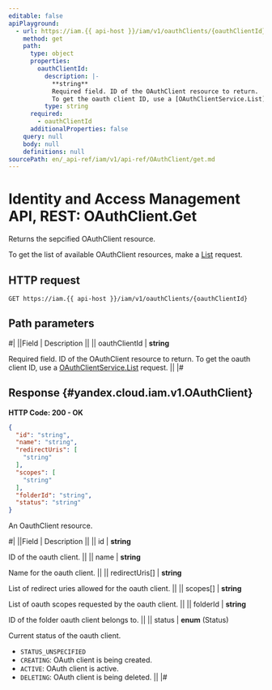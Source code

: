 ```yaml
---
editable: false
apiPlayground:
  - url: https://iam.{{ api-host }}/iam/v1/oauthClients/{oauthClientId}
    method: get
    path:
      type: object
      properties:
        oauthClientId:
          description: |-
            **string**
            Required field. ID of the OAuthClient resource to return.
            To get the oauth client ID, use a [OAuthClientService.List](/docs/iam/api-ref/OAuthClient/list#List) request.
          type: string
      required:
        - oauthClientId
      additionalProperties: false
    query: null
    body: null
    definitions: null
sourcePath: en/_api-ref/iam/v1/api-ref/OAuthClient/get.md
---
```


# Identity and Access Management API, REST: OAuthClient.Get

Returns the sepcified OAuthClient resource.

To get the list of available OAuthClient resources, make a [List](/docs/iam/api-ref/OAuthClient/list#List) request.

## HTTP request

```
GET https://iam.{{ api-host }}/iam/v1/oauthClients/{oauthClientId}
```

## Path parameters

#|
||Field | Description ||
|| oauthClientId | **string**

Required field. ID of the OAuthClient resource to return.
To get the oauth client ID, use a [OAuthClientService.List](/docs/iam/api-ref/OAuthClient/list#List) request. ||
|#

## Response {#yandex.cloud.iam.v1.OAuthClient}

**HTTP Code: 200 - OK**

```json
{
  "id": "string",
  "name": "string",
  "redirectUris": [
    "string"
  ],
  "scopes": [
    "string"
  ],
  "folderId": "string",
  "status": "string"
}
```

An OauthClient resource.

#|
||Field | Description ||
|| id | **string**

ID of the oauth client. ||
|| name | **string**

Name for the oauth client. ||
|| redirectUris[] | **string**

List of redirect uries allowed for the oauth client. ||
|| scopes[] | **string**

List of oauth scopes requested by the oauth client. ||
|| folderId | **string**

ID of the folder oauth client belongs to. ||
|| status | **enum** (Status)

Current status of the oauth client.

- `STATUS_UNSPECIFIED`
- `CREATING`: OAuth client is being created.
- `ACTIVE`: OAuth client is active.
- `DELETING`: OAuth client is being deleted. ||
|#